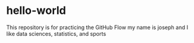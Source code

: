# hello-world
This repository is for practicing the GitHub Flow
my name is joseph and I like data sciences, statistics, and sports
